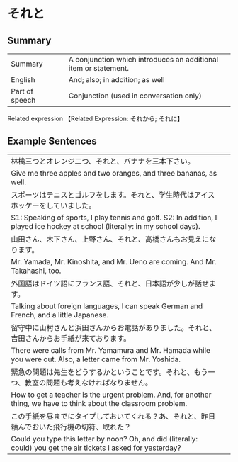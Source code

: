 # それと

## Summary

<table><tr>   <td>Summary<td>   <td>A conjunction which introduces an additional item or statement.</td><tr><tr>   <td>English<td>   <td>And; also; in addition; as well</td><tr><tr>   <td>Part of speech<td>   <td>Conjunction (used in conversation only)</td><tr></table><tr>   <td>Related expression<td>   <td>【Related Expression: それから; それに】</td><tr></table></table>

## Example Sentences

<table><tr><td>林檎三つとオレンジ二つ、それと、バナナを三本下さい。<td><tr><tr><td>Give me three apples and two oranges, and three bananas, as well.<td><tr><tr><td>スポーツはテニスとゴルフをします。それと、学生時代はアイスホッケーをしていました。<td><tr><tr><td>S1: Speaking of sports, I play tennis and golf. S2: In addition, I played ice hockey at school (literally: in my school days).<td><tr><tr><td>山田さん、木下さん、上野さん、それと、高橋さんもお見えになります。<td><tr><tr><td>Mr. Yamada, Mr. Kinoshita, and Mr. Ueno are coming. And Mr. Takahashi, too.<td><tr><tr><td>外国語はドイツ語にフランス語、それと、日本語が少しが話せます。<td><tr><tr><td>Talking about foreign languages, I can speak German and French, and a little Japanese.<td><tr><tr><td>留守中に山村さんと浜田さんからお電話がありました。それと、吉田さんからお手紙が来ております。<td><tr><tr><td>There were calls from Mr. Yamamura and Mr. Hamada while you were out. Also, a letter came from Mr. Yoshida.<td><tr><tr><td>緊急の問題は先生をどうするかということです。それと、もう一つ、教室の問題も考えなければなりません。<td><tr><tr><td>How to get a teacher is the urgent problem. And, for another thing, we have to think about the classroom problem.<td><tr><tr><td>この手紙を昼までにタイプしておいてくれる？あ、それと、昨日頼んでおいた飛行機の切符、取れた？<td><tr><tr><td>Could you type this letter by noon? Oh, and did (literally: could) you get the air tickets I asked for yesterday?<td><tr></table>

